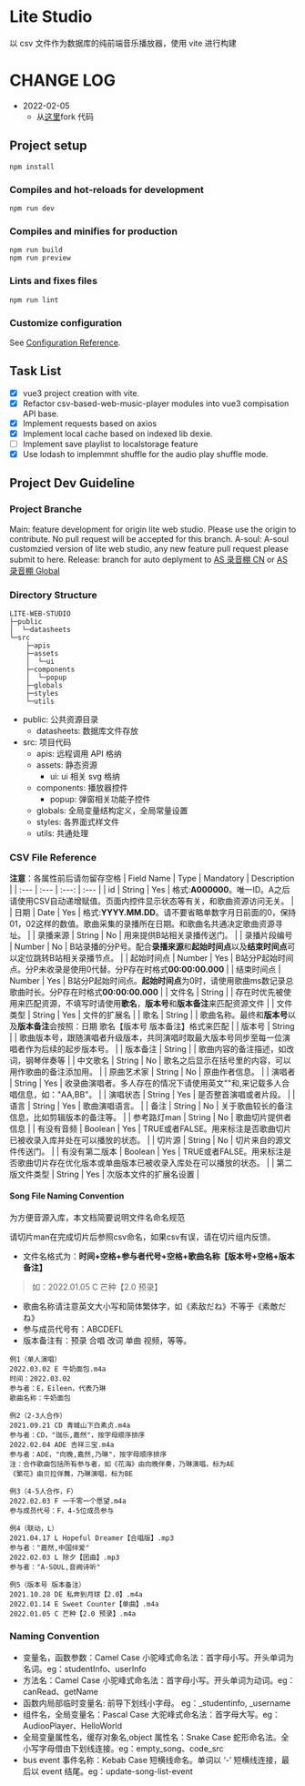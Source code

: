 # Lite Studio

以 csv 文件作为数据库的纯前端音乐播放器，使用 vite 进行构建

# CHANGE LOG

- 2022-02-05
  - 从[这里](https://github.com/K-bai/csv-based-web-music-player)fork 代码

## Project setup

```
npm install
```

### Compiles and hot-reloads for development

```
npm run dev
```

### Compiles and minifies for production

```
npm run build
npm run preview
```

### Lints and fixes files

```
npm run lint
```

### Customize configuration

See [Configuration Reference](https://cn.vitejs.dev/config/#configuring-vite).

## Task List

- [x] vue3 project creation with vite.
- [x] Refactor csv-based-web-music-player modules into vue3 compisation API base.
- [x] Implement requests based on axios
- [x] Implement local cache based on indexed lib dexie.
- [ ] Implement save playlist to localstorage feature
- [x] Use lodash to implemmnt shuffle for the audio play shuffle mode.

## Project Dev Guideline

### Project Branche

Main: feature development for origin lite web studio. Please use the origin to contribute. No pull request will be accepted for this branch.
A-soul: A-soul customzied version of lite web studio, any new feature pull request please submit to here.
Release: branch for auto deplyment to [AS 录音棚 CN](https://studio.asf.ink/) or [AS 录音棚 Global](https://studio.a-soul.fans/)

### Directory Structure

```
LITE-WEB-STUDIO
├─public
│  └─datasheets
└─src
    ├─apis
    ├─assets
    │  └─ui
    ├─components
    │  └─popup
    ├─globals
    ├─styles
    └─utils
```

- public: 公共资源目录
  - datasheets: 数据库文件存放
- src: 项目代码
  - apis: 远程调用 API 格纳
  - assets: 静态资源
    - ui: ui 相关 svg 格纳
  - components: 播放器控件
    - popup: 弹窗相关功能子控件
  - globals: 全局变量结构定义，全局常量设置
  - styles: 各界面式样文件
  - utils: 共通处理

### CSV File Reference
**注意**：各属性前后请勿留存空格
|  Field Name  |       Type      |   Mandatory   |  Description  |
| :---         | :---            |     :---:     | :---          |
| id           | String          | Yes           | 格式:**A000000**。唯一ID。A之后请使用CSV自动递增赋值。页面内控件显示状态等有关，和歌曲资源访问无关。    |
| 日期         | Date             | Yes           | 格式:**YYYY.MM.DD**。请不要省略单数字月日前面的0，保持01，02这样的数值。歌曲采集的录播所在日期。和歌曲名共通决定歌曲资源寻址。 |
| 录播来源      | String          | No            | 用来提供B站相关录播传送门。          |
| 录播片段编号  | Number          | No            | B站录播的分P号。配合**录播来源**和**起始时间点**以及**结束时间点**可以定位跳转B站相关录播节点。          |
| 起始时间点    | Number          | Yes           | B站分P起始时间点。分P未收录是使用0代替。分P存在时格式**00:00:00.000**          |
| 结束时间点    | Number          | Yes           | B站分P起始时间点。**起始时间点**为0时，请使用歌曲ms数记录总歌曲时长。分P存在时格式**00:00:00.000**          |
| 文件名        | String          |               | 存在时优先被使用来匹配资源，不填写时请使用**歌名**，**版本号**和**版本备注**来匹配资源文件          |
| 文件类型      | String          | Yes           | 文件的扩展名                                                      |
| 歌名          | String          |               | 歌曲名称。最终和**版本号**以及**版本备注**会按照：日期 歌名【版本号 版本备注】格式来匹配          |
| 版本号        | String          |               | 歌曲版本号，跟随演唱者升级版本，共同演唱时取最大版本号同步至每一位演唱者作为后续的起步版本号。         |
| 版本备注      | String          |               | 歌曲内容的备注描述，如改词，钢琴伴奏等          |
| 中文歌名      | String          | No            | 歌名之后显示在括号里的内容，可以用作歌曲的备注添加用。          |
| 原曲艺术家    | String          | No            | 原曲作者信息。          |
| 演唱者        | String          | Yes           | 收录曲演唱者。多人存在的情况下请使用英文""和,来记载多人合唱信息，如："AA,BB"。       |
| 演唱状态      | String          | Yes           | 是否整首演唱或者片段。          |
| 语言         | String          |  Yes          | 歌曲演唱语言。          |
| 备注         | String          | No            | 关于歌曲较长的备注信息，比如剪辑版本的备注等。          |
| 参考路灯man   | String          | No            | 歌曲切片提供者信息          |
| 有没有音频    | Boolean         | Yes           | TRUE或者FALSE。用来标注是否歌曲切片已被收录入库并处在可以播放的状态。       |
| 切片源        | String          | No           | 切片来自的源文件传送门。          |
| 有没有第二版本 | Boolean         | Yes          | TRUE或者FALSE。用来标注是否歌曲切片存在优化版本或单曲版本已被收录入库处在可以播放的状态。            |
| 第二版文件类型 | String          | Yes          | 次版本文件的扩展名设置              |

#### Song File Naming Convention
为方便音源入库，本文档简要说明文件名命名规范

请切片man在完成切片后参照csv命名，如果csv有误，请在切片组内反馈。

- 文件名格式为：**时间+空格+参与者代号+空格+歌曲名称【版本号+空格+版本备注】**
> 如：2022.01.05 C 芒种【2.0 预录】

- 歌曲名称请注意英文大小写和简体繁体字，如《素敌だね》不等于《素敵だね》
- 参与成员代号有：ABCDEFL
- 版本备注有：预录 合唱 改词 单曲 视频，等等。

```
例1（单人演唱）
2022.03.02 E 牛奶面包.m4a
时间：2022.03.02
参与者：E，Eileen，代表乃琳
歌曲名称：牛奶面包

例2（2-3人合作）
2021.09.21 CD 青城山下白素贞.m4a
参与者：CD，"珈乐,嘉然"，按字母顺序排序
2022.02.04 ADE 吉祥三宝.m4a
参与者：ADE，"向晚,嘉然,乃琳"，按字母顺序排序
注：合作歌曲包括所有参与者，如《花海》由向晚伴奏，乃琳演唱，标为AE
《繁花》由贝拉伴舞，乃琳演唱，标为BE

例3（4-5人合作，F）
2022.02.03 F 一千零一个愿望.m4a
参与成员代号：F，4-5位成员参与

例4（联动，L）
2021.04.17 L Hopeful Dreamer【合唱版】.mp3
参与者："嘉然,中国绊爱"
2022.02.03 L 除夕【团曲】.mp3
参与者："A-SOUL,音阙诗听"

例5（版本号 版本备注）
2021.10.28 DE 私奔到月球【2.0】.m4a
2022.01.14 E Sweet Counter【单曲】.m4a
2022.01.05 C 芒种【2.0 预录】.m4a
```

### Naming Convention

- 变量名，函数参数：Camel Case 小驼峰式命名法：首字母小写。开头单词为名词。eg：studentInfo、userInfo
- 方法名：Camel Case 小驼峰式命名法：首字母小写。开头单词为动词。eg：canRead、getName
- 函数内局部临时变量名: 前导下划线小字母。 eg：\_studentinfo, \_username
- 组件名，全局变量名：Pascal Case 大驼峰式命名法：首字母大写。eg：AudiooPlayer、HelloWorld
- 全局变量属性名，缓存对象名,object 属性名：Snake Case 蛇形命名法。全小写字母借由下划线连接。eg：empty_song、code_src
- bus event 事件名称：Kebab Case 短横线命名。单词以 ‘-’ 短横线连接，最后以 event 结尾。eg：update-song-list-event
